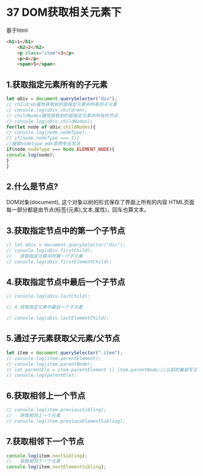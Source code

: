 # 37 DOM获取相关元素下
基于html
```html
<h1>1</h1>
    <h2>2</h2>
    <p class="item">3</p>
    <p>4</p>
    <span>5</span>
```

## 1.获取指定元素所有的子元素

```javascript
let oDiv = document.querySelector("div");
// children属性获取到的是指定元素中所有的子元素
// console.log(oDiv.children);
// childNodes属性获取到的是指定元素中所有的节点
// console.log(oDiv.childNodes);
for(let node of oDiv.childNodes){
// console.log(node.nodeType);
// if(node.nodeType === 1){
//搜索nodetype mdn官网专业写法
if(node.nodeType === Node.ELEMENT_NODE){
console.log(node);
}
}
```



## 2.什么是节点?

DOM对象(document), 这个对象以树的形式保存了界面上所有的内容
HTML页面每一部分都是由节点(标签(元素),文本,属性)，回车也算文本。


## 3.获取指定节点中的第一个子节点
```javascript
// let oDiv = document.querySelector("div");
// console.log(oDiv.firstChild);
//   获取指定元素中的第一个子元素
// console.log(oDiv.firstElementChild);
```
## 4.获取指定节点中最后一个子节点
```javascript
// console.log(oDiv.lastChild);

// 4.获取指定元素中最后一个子元素

// console.log(oDiv.lastElementChild);
```
## 5.通过子元素获取父元素/父节点
```javascript
let item = document.querySelector(".item");
// console.log(item.parentElement);
// console.log(item.parentNode);
// let parentEle = item.parentElement || item.parentNode;//以前的兼容写法，现在没必要了
// console.log(parentEle);
```
## 6.获取相邻上一个节点
```javascript
// console.log(item.previousSibling);
//   获取相邻上一个元素
// console.log(item.previousElementSibling);
```
## 7.获取相邻下一个节点
```javascript
console.log(item.nextSibling);
//   获取相邻下一个元素
console.log(item.nextElementSibling);
```

